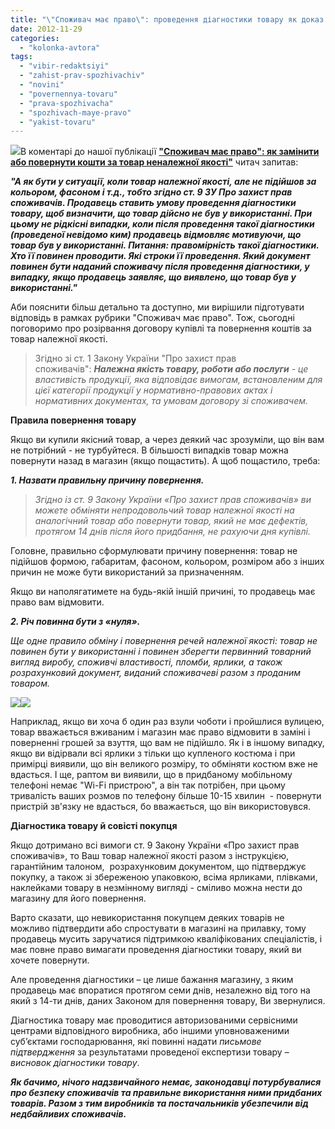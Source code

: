 ```yaml
---
title: "\"Споживач має право\": проведення діагностики товару як доказ його невикористання"
date: 2012-11-29
categories: 
  - "kolonka-avtora"
tags: 
  - "vibir-redaktsiyi"
  - "zahist-prav-spozhivachiv"
  - "novini"
  - "povernennya-tovaru"
  - "prava-spozhivacha"
  - "spozhivach-maye-pravo"
  - "yakist-tovaru"
---
```


[![](https://mpz.brovary.org/wp-content/uploads/2012/11/Spozhivach-maye-pravo.jpg)](https://mpz.brovary.org/wp-content/uploads/2012/11/Spozhivach-maye-pravo.jpg)В коментарі до нашої публікації **["Споживач має право": як замінити або повернути кошти за товар неналежної якості"](https://mpz.brovary.org/spozhivach-maye-pravo-yak-zaminiti-abo-povernuti-koshti-za-tovar-nenalezhnoyi-yakosti/ "Як замінити або повернути кошти за товар неналежної якості")** читач запитав:

**_"А як бути у ситуації, коли товар належної якості, але не підійшов за кольором, фасоном і т.д., тобто згідно ст. 9 ЗУ Про захист прав споживачів. Продавець ставить умову проведення діагностики товару, щоб визначити, що товар дійсно не був у використанні. При цьому не рідкісні випадки, коли після проведення такої діагностики (проведеної невідомо ким) продавець відмовляє мотивуючи, що товар був у використанні. Питання: правомірність такої діагностики. Хто її повинен проводити. Які строки її проведення. Який документ повинен бути наданий споживачу після проведення діагностики, у випадку, якщо продавець заявляє, що виявлено, що товар був у використанні."_**

Аби пояснити більш детально та доступно, ми вирішили підготувати відповідь в рамках рубрики "Споживач має право". Тож, сьогодні поговоримо про розірвання договору купівлі та повернення коштів за товар належної якості.

> Згідно зі ст. 1 Закону України "Про захист прав споживачів": _**Належна якість товару, роботи або послуги** - це властивість продукції, яка відповідає вимогам, встановленим для цієї категорії продукції у нормативно-правових актах і нормативних документах, та умовам договору зі споживачем._

**Правила повернення товару**

Якщо ви купили якісний товар, а через деякий час зрозуміли, що він вам не потрібний - не турбуйтеся. В більшості випадків товар можна повернути назад в магазин (якщо пощастить). А щоб пощастило, треба:

_**1\. Назвати правильну причину повернення.**_

> _Згідно із ст. 9 Закону України «Про захист прав споживачів» ви можете обміняти непродовольчий товар належної якості на аналогічний товар або повернути товар, який не має дефектів, протягом 14 днів після його придбання, не рахуючи дня купівлі._

Головне, правильно сформулювати причину повернення: товар не підійшов формою, габаритам, фасоном, кольором, розміром або з інших причин не може бути використаний за призначенням.

Якщо ви наполягатимете на будь-якій іншій причині, то продавець має право вам відмовити.

_**2\. Річ повинна бути з «нуля».**_

_Ще одне правило обміну і повернення речей належної якості: товар не повинен бути у використанні і повинен зберегти первинний товарний вигляд виробу, споживчі властивості, пломби, ярлики, а також розрахунковий документ, виданий споживачеві разом з проданим товаром._

[![](https://mpz.brovary.org/wp-content/uploads/2012/11/YArlik.jpg)](https://mpz.brovary.org/wp-content/uploads/2012/11/YArlik.jpg)[![](https://mpz.brovary.org/wp-content/uploads/2012/11/Upakovka.jpg)](https://mpz.brovary.org/wp-content/uploads/2012/11/Upakovka.jpg)

Наприклад, якщо ви хоча б один раз взули чоботи і пройшлися вулицею, товар вважається вживаним і магазин має право відмовити в заміні і поверненні грошей за взуття, що вам не підійшло. Як і в іншому випадку, якщо ви відірвали всі ярлики з тільки що купленого костюма і при примірці виявили, що він великого розміру, то обміняти костюм вже не вдасться. І ще, раптом ви виявили, що в придбаному мобільному телефоні немає "Wi-Fi пристрою", а він так потрібен, при цьому тривалість ваших розмов по телефону більше 10-15 хвилин  - повернути пристрій зв'язку не вдасться, бо вважається, що він використовувся.

**Діагностика товару й совісті покупця**

Якщо дотримано всі вимоги ст. 9 Закону України «Про захист прав споживачів», то Ваш товар належної якості разом з інструкцією, гарантійним талоном,  розрахунковим документом, що підтверджує покупку, а також зі збереженою упаковкою, всіма ярликами, плівками, наклейками товару в незмінному вигляді - сміливо можна нести до магазину для його повернення.

Варто сказати, що невикористання покупцем деяких товарів не можливо підтвердити або спростувати в магазині на прилавку, тому продавець мусить заручатися підтримкою кваліфікованих спеціалістів, і має повне право вимагати проведення діагностики товару, який ви хочете повернути.

Але проведення діагностики – це лише бажання магазину, з яким продавець має впоратися протягом семи днів, незалежно від того на який з 14-ти днів, даних Законом для повернення товару, Ви звернулися.

Діагностика товару має проводитися авторизованими сервісними центрами відповідного виробника, або іншими уповноваженими суб’єктами господарювання, які повинні надати _письмове підтвердження_ за результатами проведеної експертизи товару – _висновок діагностики товару_.

_**Як бачимо, нічого надзвичайного немає, законодавці потурбувалися про безпеку споживачів та правильне використання ними придбаних товарів. Разом з тим виробників та постачальників убезпечили від недбайливих споживачів.**_
